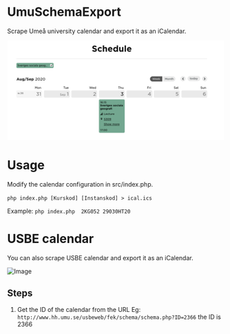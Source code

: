 # UmuSchemaExport

Scrape Umeå university calendar and export it as an iCalendar.


![Image](/static/Schedule.png)

# Usage 
Modify the calendar configuration in src/index.php.

```php index.php [Kurskod] [Instanskod] > ical.ics```

Example: 
```php index.php  2KG052 29030HT20```


# USBE calendar
You can also scrape USBE calendar and export it as an iCalendar.

![Image](/static/USBE.png)

## Steps
1. Get the ID of the calendar from the URL
Eg: ```http://www.hh.umu.se/usbeweb/fek/schema/schema.php?ID=2366``` the ID is 2366
